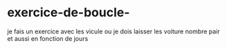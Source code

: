 # exercice-de-boucle-
je fais un exercice avec les vicule ou je dois laisser les voiture nombre pair et aussi en fonction de jours 
